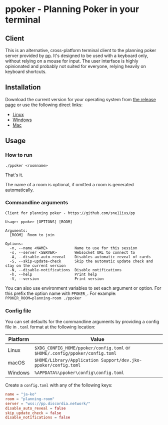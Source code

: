 # ppoker - Planning Poker in your terminal

## Client

This is an alternative, cross-platform terminal client to the planning poker server provided by
[pp](https://github.com/sne11ius/pp). It's designed to be used with a keyboard only, without relying on a mouse for
input. The user interface is highly opinionated and probably not suited for everyone, relying heavily on keyboard
shortcuts.

## Installation

Download the current version for your operating system from 
[the release page](https://github.com/ja-ko/ppoker/releases) or use the following direct links:

<!-- x-release-please-start-version -->

* [Linux](https://github.com/ja-ko/ppoker/releases/download/v0.4.2/ppoker-x86_64-unknown-linux-gnu.tar.gz)
* [Windows](https://github.com/ja-ko/ppoker/releases/download/v0.4.2/ppoker-x86_64-pc-windows-msvc.zip)
* [Mac](https://github.com/ja-ko/ppoker/releases/download/v0.4.2/ppoker-x86_64-apple-darwin.tar.gz)

<!-- x-release-please-end -->

## Usage

### How to run
```shell
./ppoker <roomname>
```
That's it. 

The name of a room is optional, if omitted a room is generated automatically. 

### Commandline arguments
```
Client for planning poker - https://github.com/sne11ius/pp

Usage: ppoker [OPTIONS] [ROOM]

Arguments:
  [ROOM]  Room to join

Options:
  -n, --name <NAME>            Name to use for this session
  -s, --server <SERVER>        Websocket URL to connect to
  -A, --disable-auto-reveal    Disables automatic reveal of cards
  -S, --skip-update-check      Skip the automatic update check and stay on the current version
  -N, --disable-notifications  Disable notifications
  -h, --help                   Print help
  -V, --version                Print version
```

You can also use environment variables to set each argument or option. For this prefix the option name with 
`PPOKER_`. For example: `PPOKER_ROOM=planning-room ./ppoker`


### Config file

You can set defaults for the commandline arguments by providing a config file in `.toml` format at the following 
location:

| Platform | Value                                                                       |
|----------|-----------------------------------------------------------------------------|
| Linux    | `$XDG_CONFIG_HOME/ppoker/config.toml` or `$HOME/.config/ppoker/config.toml` |
| macOS    | `$HOME/Library/Application Support/dev.jko-ppoker/config.toml`              |
| Windows  | `%APPDATA%\ppoker\config\config.toml`                                       |

Create a `config.toml` with any of the following keys:
```toml 
name = "ja-ko"
room = "planning-room"
server = "wss://pp.discordia.network/"
disable_auto_reveal = false
skip_update_check = false
disable_notifications = false
```
